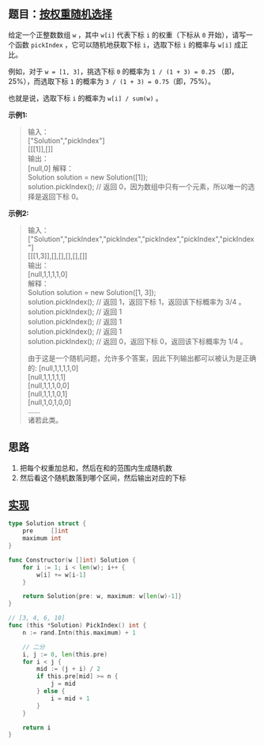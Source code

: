 ## 题目：[按权重随机选择](https://leetcode-cn.com/problems/random-pick-with-weight/)

给定一个正整数数组 `w` ，其中 `w[i]` 代表下标 `i` 的权重（下标从 `0` 开始），请写一个函数 `pickIndex` ，它可以随机地获取下标 `i`，选取下标 `i` 的概率与 `w[i]` 成正比。

例如，对于 `w = [1, 3]`，挑选下标 `0` 的概率为 `1 / (1 + 3) = 0.25` （即，25%），而选取下标 `1` 的概率为 `3 / (1 + 3) = 0.75`（即，75%）。

也就是说，选取下标 `i` 的概率为 `w[i] / sum(w)` 。


**示例1:**
>输入：  
 ["Solution","pickIndex"]   
 [[[1]],[]]  
>输出：  
 [null,0]
>解释：  
 Solution solution = new Solution([1]);  
 solution.pickIndex(); // 返回 0，因为数组中只有一个元素，所以唯一的选择是返回下标 0。
     
**示例2:**
>输入：  
>["Solution","pickIndex","pickIndex","pickIndex","pickIndex","pickIndex"]  
>[[[1,3]],[],[],[],[],[]]  
>输出：  
[null,1,1,1,1,0]  
>解释：  
>Solution solution = new Solution([1, 3]);  
>solution.pickIndex(); // 返回 1，返回下标 1，返回该下标概率为   3/4 。  
>solution.pickIndex(); // 返回 1  
>solution.pickIndex(); // 返回 1  
>solution.pickIndex(); // 返回 1  
>solution.pickIndex(); // 返回 0，返回下标 0，返回该下标概率为 1/4 。
>
>由于这是一个随机问题，允许多个答案，因此下列输出都可以被认为是正确的:
>[null,1,1,1,1,0]  
>[null,1,1,1,1,1]  
>[null,1,1,1,0,0]  
>[null,1,1,1,0,1]  
>[null,1,0,1,0,0]  
>......  
>诸若此类。     

## 思路
1. 把每个权重加总和，然后在和的范围内生成随机数
2. 然后看这个随机数落到哪个区间，然后输出对应的下标

## [实现](https://github.com/mzmuer/leetcode/blob/master/question525/answer_test.go)
```go
type Solution struct {
	pre     []int
	maximum int
}

func Constructor(w []int) Solution {
	for i := 1; i < len(w); i++ {
		w[i] += w[i-1]
	}

	return Solution{pre: w, maximum: w[len(w)-1]}
}

// [3, 4, 6, 10]
func (this *Solution) PickIndex() int {
	n := rand.Intn(this.maximum) + 1

	// 二分
	i, j := 0, len(this.pre)
	for i < j {
		mid := (j + i) / 2
		if this.pre[mid] >= n {
			j = mid
		} else {
			i = mid + 1
		}
	}

	return i
}
```